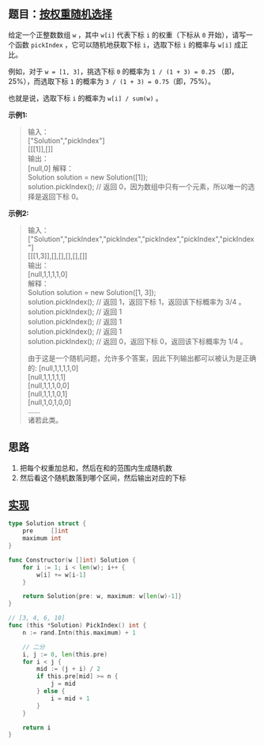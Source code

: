 ## 题目：[按权重随机选择](https://leetcode-cn.com/problems/random-pick-with-weight/)

给定一个正整数数组 `w` ，其中 `w[i]` 代表下标 `i` 的权重（下标从 `0` 开始），请写一个函数 `pickIndex` ，它可以随机地获取下标 `i`，选取下标 `i` 的概率与 `w[i]` 成正比。

例如，对于 `w = [1, 3]`，挑选下标 `0` 的概率为 `1 / (1 + 3) = 0.25` （即，25%），而选取下标 `1` 的概率为 `3 / (1 + 3) = 0.75`（即，75%）。

也就是说，选取下标 `i` 的概率为 `w[i] / sum(w)` 。


**示例1:**
>输入：  
 ["Solution","pickIndex"]   
 [[[1]],[]]  
>输出：  
 [null,0]
>解释：  
 Solution solution = new Solution([1]);  
 solution.pickIndex(); // 返回 0，因为数组中只有一个元素，所以唯一的选择是返回下标 0。
     
**示例2:**
>输入：  
>["Solution","pickIndex","pickIndex","pickIndex","pickIndex","pickIndex"]  
>[[[1,3]],[],[],[],[],[]]  
>输出：  
[null,1,1,1,1,0]  
>解释：  
>Solution solution = new Solution([1, 3]);  
>solution.pickIndex(); // 返回 1，返回下标 1，返回该下标概率为   3/4 。  
>solution.pickIndex(); // 返回 1  
>solution.pickIndex(); // 返回 1  
>solution.pickIndex(); // 返回 1  
>solution.pickIndex(); // 返回 0，返回下标 0，返回该下标概率为 1/4 。
>
>由于这是一个随机问题，允许多个答案，因此下列输出都可以被认为是正确的:
>[null,1,1,1,1,0]  
>[null,1,1,1,1,1]  
>[null,1,1,1,0,0]  
>[null,1,1,1,0,1]  
>[null,1,0,1,0,0]  
>......  
>诸若此类。     

## 思路
1. 把每个权重加总和，然后在和的范围内生成随机数
2. 然后看这个随机数落到哪个区间，然后输出对应的下标

## [实现](https://github.com/mzmuer/leetcode/blob/master/question525/answer_test.go)
```go
type Solution struct {
	pre     []int
	maximum int
}

func Constructor(w []int) Solution {
	for i := 1; i < len(w); i++ {
		w[i] += w[i-1]
	}

	return Solution{pre: w, maximum: w[len(w)-1]}
}

// [3, 4, 6, 10]
func (this *Solution) PickIndex() int {
	n := rand.Intn(this.maximum) + 1

	// 二分
	i, j := 0, len(this.pre)
	for i < j {
		mid := (j + i) / 2
		if this.pre[mid] >= n {
			j = mid
		} else {
			i = mid + 1
		}
	}

	return i
}
```